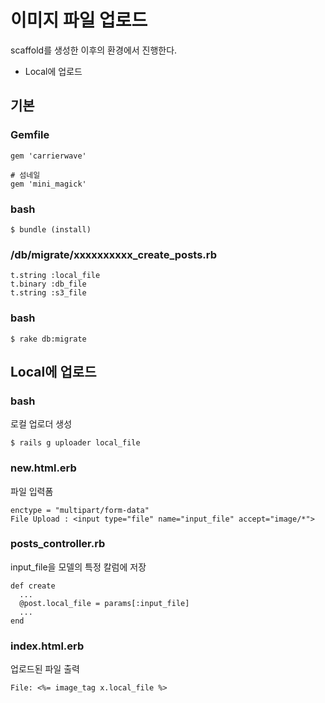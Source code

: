 # 이미지 파일 업로드

scaffold를 생성한 이후의 환경에서 진행한다.

- Local에 업로드

## 기본
### Gemfile
~~~
gem 'carrierwave'

# 섬네일
gem 'mini_magick'
~~~

### bash
~~~
$ bundle (install)
~~~

### /db/migrate/xxxxxxxxxx_create_posts.rb
~~~
t.string :local_file
t.binary :db_file
t.string :s3_file
~~~

### bash
~~~
$ rake db:migrate
~~~

## Local에 업로드
### bash
로컬 업로더 생성
~~~
$ rails g uploader local_file
~~~

### new.html.erb
파일 입력폼
~~~
enctype = "multipart/form-data"
File Upload : <input type="file" name="input_file" accept="image/*">
~~~

### posts_controller.rb
input_file을 모델의 특정 칼럼에 저장
~~~
def create
  ...
  @post.local_file = params[:input_file]
  ...
end
~~~

### index.html.erb
업로드된 파일 출력
~~~
File: <%= image_tag x.local_file %>
~~~
